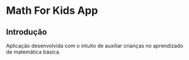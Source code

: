 # Math For Kids App

## Introdução

Aplicação desenvolvida com o intuito de auxiliar crianças no aprendizado de matemática básica.
